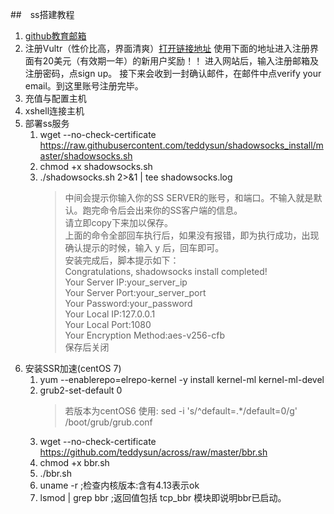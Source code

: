 ##　ss搭建教程
1. [github教育邮箱](https://education.github.com/pack/offers#digitalocean)
2. 注册Vultr（性价比高，界面清爽）[打开链接地址](https://www.vultr.com/?ref=7249974)
   使用下面的地址进入注册界面有20美元（有效期一年）的新用户奖励！！
   进入网站后，输入注册邮箱及注册密码，点sign up。
   接下来会收到一封确认邮件，在邮件中点verify your email。到这里账号注册完毕。
3. 充值与配置主机
4. xshell连接主机
5. 部署ss服务
    1. wget --no-check-certificate https://raw.githubusercontent.com/teddysun/shadowsocks_install/master/shadowsocks.sh
    2. chmod +x shadowsocks.sh
    3. ./shadowsocks.sh 2>&1 | tee shadowsocks.log
        > 中间会提示你输入你的SS SERVER的账号，和端口。不输入就是默认。跑完命令后会出来你的SS客户端的信息。</br>
        请立即copy下来加以保存。</br>
        上面的命令全部回车执行后，如果没有报错，即为执行成功，出现确认提示的时候，输入 y 后，回车即可。</br>
        安装完成后，脚本提示如下：</br>
        Congratulations, shadowsocks install completed!</br>
        Your Server IP:your_server_ip</br>
        Your Server Port:your_server_port</br>
        Your Password:your_password</br>
        Your Local IP:127.0.0.1</br>
        Your Local Port:1080</br>
        Your Encryption Method:aes-v256-cfb </br>
        保存后关闭</br>
6. 安装SSR加速(centOS 7)
    1. yum --enablerepo=elrepo-kernel -y install kernel-ml kernel-ml-devel
    2. grub2-set-default 0
        > 若版本为centOS6 使用: sed -i 's/^default=.*/default=0/g' /boot/grub/grub.conf
    3. wget --no-check-certificate https://github.com/teddysun/across/raw/master/bbr.sh
    4. chmod +x bbr.sh
    5. ./bbr.sh
    6. uname -r ;检查内核版本:含有4.13表示ok
    7. lsmod | grep bbr ;返回值包括 tcp_bbr 模块即说明bbr已启动。





